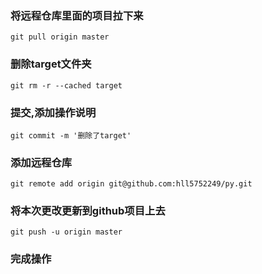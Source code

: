 ### 将远程仓库里面的项目拉下来
`git pull origin master`
### 删除target文件夹
`git rm -r --cached target`
### 提交,添加操作说明
`git commit -m '删除了target'`
### 添加远程仓库
`git remote add origin git@github.com:hll5752249/py.git`
### 将本次更改更新到github项目上去
`git push -u origin master`
### 完成操作
